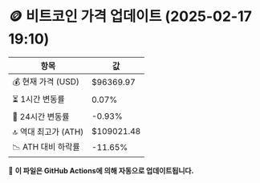 # 🪙 비트코인 가격 업데이트 (2025-02-17 19:10)

| 항목                | 값 |
|--------------------|----------------|
| 💰 현재 가격 (USD) | $96369.97 |
| ⏳ 1시간 변동률    | 0.07% |
| 📆 24시간 변동률   | -0.93% |
| 🔝 역대 최고가 (ATH) | $109021.48 |
| 📉 ATH 대비 하락률 | -11.65% |

🔄 **이 파일은 GitHub Actions에 의해 자동으로 업데이트됩니다.**

